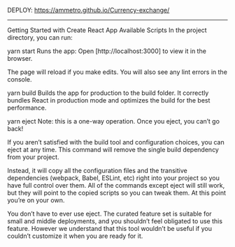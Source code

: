 
  DEPLOY: https://ammetro.github.io/Currency-exchange/

------------------------------------------------------------------------------------------------------------------------

Getting Started with Create React App
Available Scripts
In the project directory, you can run:

yarn start
Runs the app: Open [http://localhost:3000] to view it in the browser.

The page will reload if you make edits.
You will also see any lint errors in the console.

yarn build
Builds the app for production to the build folder.
It correctly bundles React in production mode and optimizes the build for the best performance.

yarn eject
Note: this is a one-way operation. Once you eject, you can’t go back!

If you aren’t satisfied with the build tool and configuration choices, you can eject at any time. This command will remove the single build dependency from your project.

Instead, it will copy all the configuration files and the transitive dependencies (webpack, Babel, ESLint, etc) right into your project so you have full control over them. All of the commands except eject will still work, but they will point to the copied scripts so you can tweak them. At this point you’re on your own.

You don’t have to ever use eject. The curated feature set is suitable for small and middle deployments, and you shouldn’t feel obligated to use this feature. However we understand that this tool wouldn’t be useful if you couldn’t customize it when you are ready for it.
